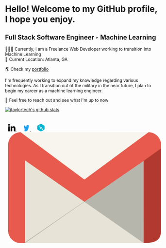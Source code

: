 # Hello! Welcome to my GitHub profile, I hope you enjoy.

## Full Stack Software Engineer ‣ Machine Learning

👨🏽‍💻 Currently, I am a Freelance Web Developer working to transition into Machine Learning </br>
📍 Current Location: Atlanta, GA

🌎 Check my [portfolio](http://www.jtaylor.app/)

I'm frequently working to expand my knowledge regarding various technologies. As I transition out of the military in the near future, I plan to begin my career as a machine learning engineer.

💬 Feel free to reach out and see what I'm up to now

[![jtaylortech's github stats](https://github-readme-stats.vercel.app/api?username=jtaylortech&show_icons=true&title_color=fff&icon_color=79ff97&text_color=9f9f9f&bg_color=151515)](https://github.com/jtaylortech)

<div style="padding: 25px 0;">
     <a href="https://www.linkedin.com/in/jarred-taylor-032065177/" style="padding: 10px; width: 24px; height: 24px;">
     <img src="/assets/linkedin-icon-1.svg" alt="Connect with me on Linkedin" width="24" height="24">
    </a>
    <a href="https://twitter.com/JTaylorTech_" style="padding: 10px; width: 24px; height: 24px;">
    <img src="/assets/twitter-6.svg" alt="Follow along on twitter" width="24" height="24">
    </a>
     <a href="https://hashnode.com/@TaylorTech" style="padding: 10px; width: 24px; height: 24px;">
        <img src="/assets/hashnode.svg" alt="Read more about me in my blog" width="24" height="24">
    </a>
    <a href="mailto:jarrede20@gmail.com" style="padding: 10px; width: 24px; height: 24px;">
        <img src="/assets/gmail-icon.svg" alt="Directly email me">
    </a>
</div>